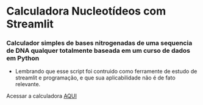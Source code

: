# Calculadora Nucleotídeos com Streamlit

### Calculador simples de bases nitrogenadas de uma sequencia de DNA qualquer totalmente baseada em um curso de dados em Python
- Lembrando que esse script foi contruido como ferramente de estudo de streamlit e programação, e que sua aplicabilidade não é de fato relevante.  

Acessar a calculadora [AQUI](https://share.streamlit.io/czarnoel/calculadora-nucleotideos-streamlit/main/dna-app.py)
